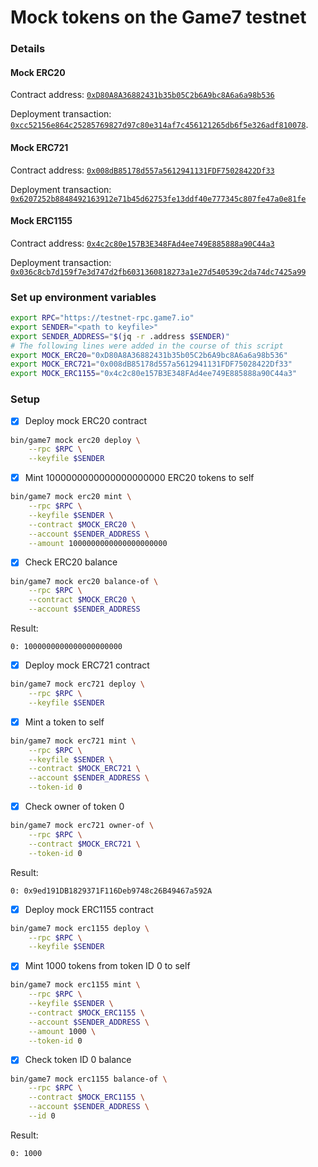 # Mock tokens on the Game7 testnet

### Details

#### Mock ERC20

Contract address: [`0xD80A8A36882431b35b05C2b6A9bc8A6a6a98b536`](https://explorer-game7-testnet-0ilneybprf.t.conduit.xyz/address/0xD80A8A36882431b35b05C2b6A9bc8A6a6a98b536)

Deployment transaction: [`0xcc52156e864c25285769827d97c80e314af7c456121265db6f5e326adf810078`](https://explorer-game7-testnet-0ilneybprf.t.conduit.xyz/tx/0xcc52156e864c25285769827d97c80e314af7c456121265db6f5e326adf810078).


#### Mock ERC721

Contract address: [`0x008dB85178d557a5612941131FDF75028422Df33`](https://explorer-game7-testnet-0ilneybprf.t.conduit.xyz/address/0x008dB85178d557a5612941131FDF75028422Df33)

Deployment transaction: [`0x6207252b8848492163912e71b45d62753fe13ddf40e777345c807fe47a0e81fe`](https://explorer-game7-testnet-0ilneybprf.t.conduit.xyz/tx/0x6207252b8848492163912e71b45d62753fe13ddf40e777345c807fe47a0e81fe)

#### Mock ERC1155

Contract address: [`0x4c2c80e157B3E348FAd4ee749E885888a90C44a3`](https://explorer-game7-testnet-0ilneybprf.t.conduit.xyz/address/0x4c2c80e157B3E348FAd4ee749E885888a90C44a3)

Deployment transaction: [`0x036c8cb7d159f7e3d747d2fb6031360818273a1e27d540539c2da74dc7425a99`](https://explorer-game7-testnet-0ilneybprf.t.conduit.xyz/tx/0x036c8cb7d159f7e3d747d2fb6031360818273a1e27d540539c2da74dc7425a99)


### Set up environment variables

```bash
export RPC="https://testnet-rpc.game7.io"
export SENDER="<path to keyfile>"
export SENDER_ADDRESS="$(jq -r .address $SENDER)"
# The following lines were added in the course of this script
export MOCK_ERC20="0xD80A8A36882431b35b05C2b6A9bc8A6a6a98b536"
export MOCK_ERC721="0x008dB85178d557a5612941131FDF75028422Df33"
export MOCK_ERC1155="0x4c2c80e157B3E348FAd4ee749E885888a90C44a3"
```

### Setup

- [x] Deploy mock ERC20 contract

```bash
bin/game7 mock erc20 deploy \
    --rpc $RPC \
    --keyfile $SENDER
```

- [x] Mint 1000000000000000000000 ERC20 tokens to self

```bash
bin/game7 mock erc20 mint \
    --rpc $RPC \
    --keyfile $SENDER \
    --contract $MOCK_ERC20 \
    --account $SENDER_ADDRESS \
    --amount 1000000000000000000000
```

- [x] Check ERC20 balance

```bash
bin/game7 mock erc20 balance-of \
    --rpc $RPC \
    --contract $MOCK_ERC20 \
    --account $SENDER_ADDRESS
```

Result:

```
0: 1000000000000000000000
```

- [x] Deploy mock ERC721 contract

```bash
bin/game7 mock erc721 deploy \
    --rpc $RPC \
    --keyfile $SENDER
```

- [x] Mint a token to self

```bash
bin/game7 mock erc721 mint \
    --rpc $RPC \
    --keyfile $SENDER \
    --contract $MOCK_ERC721 \
    --account $SENDER_ADDRESS \
    --token-id 0
```

- [x] Check owner of token 0

```bash
bin/game7 mock erc721 owner-of \
    --rpc $RPC \
    --contract $MOCK_ERC721 \
    --token-id 0
```

Result:

```
0: 0x9ed191DB1829371F116Deb9748c26B49467a592A
```

- [x] Deploy mock ERC1155 contract

```bash
bin/game7 mock erc1155 deploy \
    --rpc $RPC \
    --keyfile $SENDER
```

- [x] Mint 1000 tokens from token ID 0 to self

```bash
bin/game7 mock erc1155 mint \
    --rpc $RPC \
    --keyfile $SENDER \
    --contract $MOCK_ERC1155 \
    --account $SENDER_ADDRESS \
    --amount 1000 \
    --token-id 0
```

- [x] Check token ID 0 balance

```bash
bin/game7 mock erc1155 balance-of \
    --rpc $RPC \
    --contract $MOCK_ERC1155 \
    --account $SENDER_ADDRESS \
    --id 0
```

Result:

```
0: 1000
```
